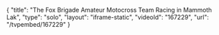 {
    "title": "The Fox Brigade Amateur Motocross Team Racing in Mammoth Lak",
    "type": "solo",
    "layout": "iframe-static",
    "videoId": "167229",
    "url": "\/tvpembed\/167229"
}